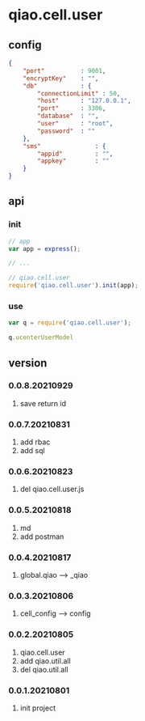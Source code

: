 # qiao.cell.user

## config
```json
{
	"port"			: 9001,
	"encryptKey" 	: "",
	"db" 			: {
		"connectionLimit" : 50,
		"host"		: "127.0.0.1", 
	    "port"		: 3306,
	    "database"	: "",
	    "user"		: "root",
	    "password"	: ""
	},
	"sms"               : {
		"appid"         : "",
		"appkey"        : ""
	}
}
```

## api
### init
```javascript
// app
var app = express();

// ...

// qiao.cell.user
require('qiao.cell.user').init(app);
```

### use
```javascript
var q = require('qiao.cell.user');

q.ucenterUserModel
```

## version
### 0.0.8.20210929
1. save return id

### 0.0.7.20210831
1. add rbac
2. add sql

### 0.0.6.20210823
1. del qiao.cell.user.js

### 0.0.5.20210818
1. md
2. add postman

### 0.0.4.20210817
1. global.qiao --> _qiao

### 0.0.3.20210806
1. cell_config --> config

### 0.0.2.20210805
1. qiao.cell.user
2. add qiao.util.all
3. del qiao.util.all

### 0.0.1.20210801
1. init project
